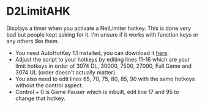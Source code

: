 # D2LimitAHK
Displays a timer when you activate a NetLimiter hotkey.
This is done very bad but people kept asking for it. I'm unsure if it works with function keys or any others like them. 

- You need AutoHotKey 1.1 installed, you can download it [here](https://www.autohotkey.com/download/ahk-install.exe).
- Adjust the script to your hotkeys by editing lines 11-16 which are your limit hotkeys in order of 3074 DL, 30000, 7500, 27000, Full Game and 3074 UL (order doesn't actually matter).
- You also need to edit lines 65, 70, 75, 80, 85, 90 with the same hotkeys without the control aspect.
- Control + 0 is Game Pauser which is inbuilt, edit line 17 and 95 to change that hotkey.
